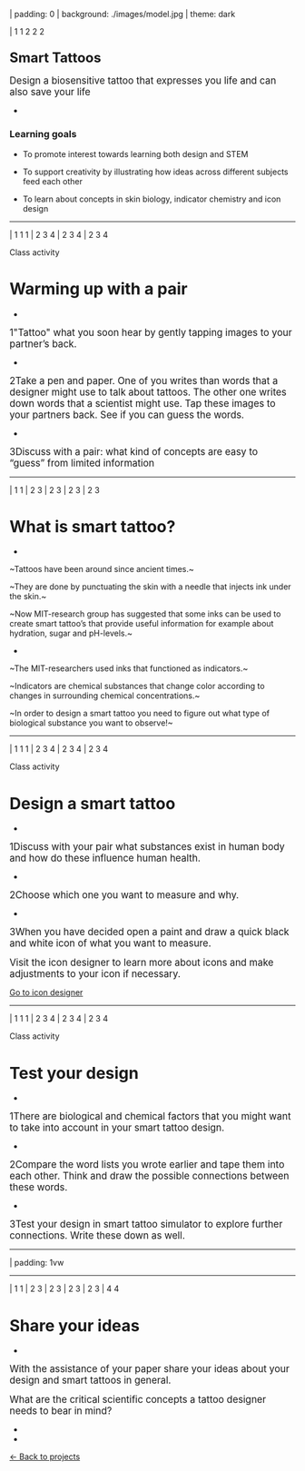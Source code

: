| padding: 0
| background: ./images/model.jpg
| theme: dark

| 1 1 2 2 2

<section><section>

# <big><big>Smart Tattoos</big></big>

<big>Design a biosensitive tattoo that expresses you life and can also save your life</big>

<f-next-button title="Start" />

</section></section>


-

<f-notes>

### Learning goals

* To promote interest towards learning both design and STEM

* To support creativity by illustrating how ideas across different subjects feed each other 

* To learn about concepts in skin biology, indicator chemistry and icon design

</f-notes>

---

| 1 1 1
| 2 3 4
| 2 3 4
| 2 3 4


<f-icon-heading>Class activity</f-icon-heading>

# Warming up with a pair

-

<big><span class="bullet">1</span>"Tattoo" what you soon hear by gently tapping images to your partner’s back.</big>

-

<big><span class="bullet">2</span>Take a pen and paper. One of you writes than words that a designer might use to talk about tattoos. The other one writes down words that a scientist might use. Tap these images to your partners back. See if you can guess the words.</big>

-

<big><span class="bullet">3</span>Discuss with a pair: what kind of concepts are easy to “guess” from limited information</big>

---

| 1 1
| 2 3
| 2 3
| 2 3
| 2 3

# What is smart tattoo?

-

~Tattoos have been around since ancient times.~

~They are done by punctuating the skin with a needle that injects ink under the skin.~

~Now MIT-research group has suggested that some inks can be used to create smart tattoo’s that provide useful information for example about hydration, sugar and pH-levels.~

-

~The MIT-researchers used inks that functioned as indicators.~

~Indicators are chemical substances that change color according to changes in surrounding chemical concentrations.~

~In order to design a smart tattoo you need to figure out what type of biological substance you want to observe!~

---

| 1 1 1
| 2 3 4
| 2 3 4
| 2 3 4

<f-icon-heading>Class activity</f-icon-heading>

# Design a smart tattoo

-

<big><span class="bullet">1</span>Discuss with your pair what substances exist in human body and how do these influence human health.</big>

-

<big><span class="bullet">2</span>Choose which one you want to measure and why.</big>

-

<big><span class="bullet">3</span>When you have decided open a paint and draw a quick black and white icon of what you want to measure.   

Visit the icon designer to learn more about icons and make adjustments to your icon if necessary.</big>

<a class="primary" href="../tattoo_icons">Go to icon designer</a>

---

| 1 1 1
| 2 3 4
| 2 3 4
| 2 3 4

<f-icon-heading>Class activity</f-icon-heading>

# Test your design

-

<big><span class="bullet">1</span>There are biological and chemical factors that you might want to take into account in your smart tattoo design.</big>

-

<big><span class="bullet">2</span>Compare the word lists you wrote  earlier and tape them into each other. Think and draw the possible connections between these words.</big>

-

<big><span class="bullet">3</span>Test your design in smart tattoo simulator to explore further connections. Write these down as well.</big>

<f-next-button title="Go to the simulator" />

---

| padding: 1vw

<Simulator />

---

| 1 1
| 2 3
| 2 3
| 2 3
| 2 3
| 4 4

# Share your ideas

-

<big>With the assistance of your paper share your ideas about your design and smart tattoos in general.</big>

<big>What are the critical scientific concepts a tattoo designer needs to bear in mind?</big>

-

-

<a class="tertiary" href="..">← Back to projects</a>
